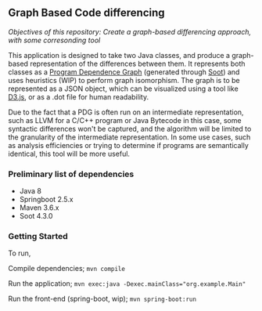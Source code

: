 ## Graph Based Code differencing

_Objectives of this repository: Create a graph-based differencing approach, with some corresonding tool_

This application is designed to take two Java classes, and produce a graph-based representation of the differences between them. 
It represents both classes as a [Program Dependence Graph](https://dl.acm.org/doi/10.1145/24039.24041) (generated through [Soot](https://github.com/soot-oss/soot)) and uses heuristics (WIP) to perform graph isomorphism.
The graph is to be represented as a JSON object, which can be visualized using a tool like [D3.js](https://d3js.org/), or as a .dot file for human readability.

Due to the fact that a PDG is often run on an intermediate representation, such as LLVM for a C/C++ program or Java Bytecode in this case, some syntactic differences won't be captured, and the algorithm will be limited to the granularity of the intermediate representation.
In some use cases, such as analysis efficiencies or trying to determine if programs are semantically identical, this tool will be more useful.

### Preliminary list of dependencies
 - Java 8
 - Springboot 2.5.x
 - Maven 3.6.x
 - Soot 4.3.0

### Getting Started

To run,

Compile dependencies;
```mvn compile```

Run the application;
```mvn exec:java -Dexec.mainClass="org.example.Main"```

Run the front-end (spring-boot, wip);
```mvn spring-boot:run```